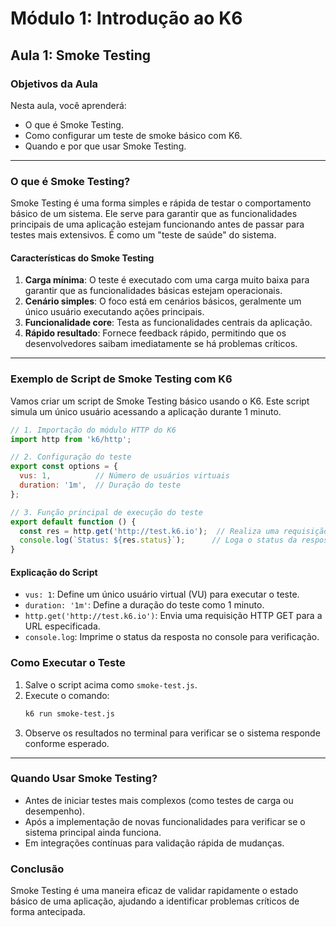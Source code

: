 # Módulo 1: Introdução ao K6 
## Aula 1: Smoke Testing

### Objetivos da Aula
Nesta aula, você aprenderá:
- O que é Smoke Testing.
- Como configurar um teste de smoke básico com K6.
- Quando e por que usar Smoke Testing.

---
### O que é Smoke Testing?
Smoke Testing é uma forma simples e rápida de testar o comportamento básico de um sistema. Ele serve para garantir que as funcionalidades principais de uma aplicação estejam funcionando antes de passar para testes mais extensivos. É como um "teste de saúde" do sistema.

#### Características do Smoke Testing
1. **Carga mínima**: O teste é executado com uma carga muito baixa para garantir que as funcionalidades básicas estejam operacionais.
2. **Cenário simples**: O foco está em cenários básicos, geralmente um único usuário executando ações principais.
3. **Funcionalidade core**: Testa as funcionalidades centrais da aplicação.
4. **Rápido resultado**: Fornece feedback rápido, permitindo que os desenvolvedores saibam imediatamente se há problemas críticos.
---
### Exemplo de Script de Smoke Testing com K6
Vamos criar um script de Smoke Testing básico usando o K6. Este script simula um único usuário acessando a aplicação durante 1 minuto.


```javascript
// 1. Importação do módulo HTTP do K6
import http from 'k6/http';

// 2. Configuração do teste
export const options = {
  vus: 1,          // Número de usuários virtuais
  duration: '1m',  // Duração do teste
};

// 3. Função principal de execução do teste
export default function () {
  const res = http.get('http://test.k6.io');  // Realiza uma requisição GET para a URL de teste
  console.log(`Status: ${res.status}`);      // Loga o status da resposta
}

```


#### Explicação do Script
- `vus: 1`: Define um único usuário virtual (VU) para executar o teste.
- `duration: '1m'`: Define a duração do teste como 1 minuto.
- `http.get('http://test.k6.io')`: Envia uma requisição HTTP GET para a URL especificada.
- `console.log`: Imprime o status da resposta no console para verificação.

### Como Executar o Teste
1. Salve o script acima como `smoke-test.js`.
2. Execute o comando:
    ```bash
    k6 run smoke-test.js
    ```
3. Observe os resultados no terminal para verificar se o sistema responde conforme esperado.

---
### Quando Usar Smoke Testing?
- Antes de iniciar testes mais complexos (como testes de carga ou desempenho).
- Após a implementação de novas funcionalidades para verificar se o sistema principal ainda funciona.
- Em integrações contínuas para validação rápida de mudanças.

### Conclusão
Smoke Testing é uma maneira eficaz de validar rapidamente o estado básico de uma aplicação, ajudando a identificar problemas críticos de forma antecipada.
